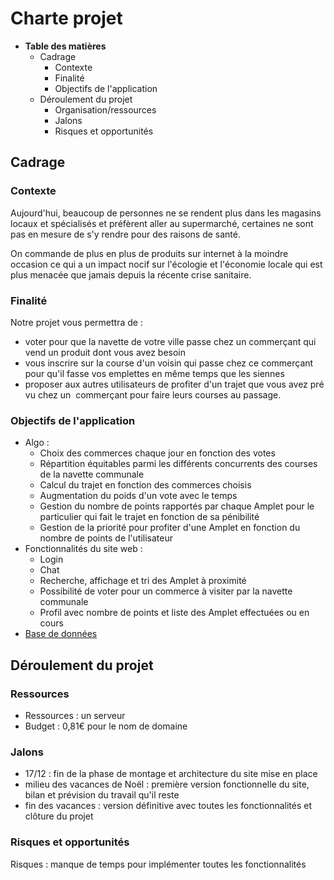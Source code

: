 # Charte projet

- **Table des matières**
    - Cadrage
        - Contexte
        - Finalité
        - Objectifs de l'application
    - Déroulement du projet
        - Organisation/ressources
        - Jalons
        - Risques et opportunités

## Cadrage

### Contexte

Aujourd'hui, beaucoup de personnes ne se rendent plus dans les magasins locaux et spécialisés et préfèrent aller au supermarché, certaines ne sont pas en mesure de s'y rendre pour des raisons de santé.

On commande de plus en plus de produits sur internet à la moindre occasion ce qui a un impact nocif sur l'écologie et l'économie locale qui est plus menacée que jamais depuis la récente crise sanitaire. 

### Finalité

Notre projet vous permettra de :

- voter pour que la navette de votre ville passe chez un commerçant qui vend un produit dont vous avez besoin
- vous inscrire sur la course d'un voisin qui passe chez ce commerçant pour qu'il fasse vos emplettes en même temps que les siennes
- proposer aux autres utilisateurs de profiter d'un trajet que vous avez prévu chez un    commerçant pour faire leurs courses au passage.

### Objectifs de l'application

- Algo :
    - Choix des commerces chaque jour en fonction des votes
    - Répartition équitables parmi les différents concurrents des courses de la navette communale
    - Calcul du trajet en fonction des commerces choisis
    - Augmentation du poids d'un vote avec le temps
    - Gestion du nombre de points rapportés par chaque Amplet pour le particulier qui fait le trajet en fonction de sa pénibilité
    - Gestion de la priorité pour profiter d'une Amplet en fonction du nombre de points de l'utilisateur
- Fonctionnalités du site web :
    - Login
    - Chat
    - Recherche, affichage et tri des Amplet à proximité
    - Possibilité de voter pour un commerce à visiter par la navette communale
    - Profil avec nombre de points et liste des Amplet effectuées ou en cours
- [Base de données](../Presentation/BDD.pdf)

## Déroulement du projet

### Ressources

- Ressources : un serveur
- Budget : 0,81€ pour le nom de domaine

### Jalons

- 17/12 : fin de la phase de montage et architecture du site mise en place
- milieu des vacances de Noël : première version fonctionnelle du site, bilan et prévision du travail qu'il reste
- fin des vacances : version définitive avec toutes les fonctionnalités et clôture du projet

### Risques et opportunités

Risques : manque de temps pour implémenter toutes les fonctionnalités
